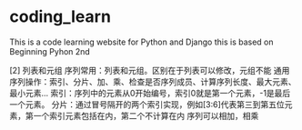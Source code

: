 # coding_learn


This is a code learning website for Python and Django
this is based on Beginning Pyhon 2nd

[2] 列表和元组
序列常用：列表和元组。区别在于列表可以修改，元组不能
通用序列操作：索引、分片、加、乘、检查是否序列成员、计算序列长度、最大元素、最小元素...
    索引：序列中的元素从0开始编号，索引0就是第一个元素，-1是最后一个元素。
    分片：通过冒号隔开的两个索引实现，例如[3:6]代表第三到第五位元素，第一个索引元素包括在内，第二个不计算在内
序列可以相加，相乘